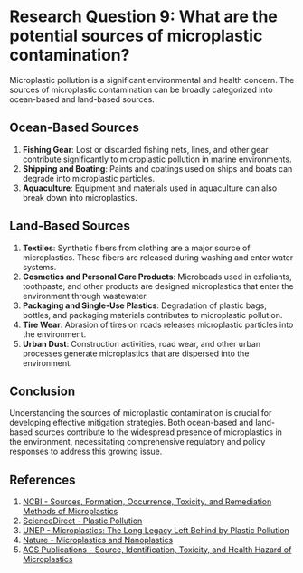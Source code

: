 # Research Question 9: What are the potential sources of microplastic contamination?

Microplastic pollution is a significant environmental and health concern. The sources of microplastic contamination can be broadly categorized into ocean-based and land-based sources.

## Ocean-Based Sources

1. **Fishing Gear**: Lost or discarded fishing nets, lines, and other gear contribute significantly to microplastic pollution in marine environments.
2. **Shipping and Boating**: Paints and coatings used on ships and boats can degrade into microplastic particles.
3. **Aquaculture**: Equipment and materials used in aquaculture can also break down into microplastics.

## Land-Based Sources

1. **Textiles**: Synthetic fibers from clothing are a major source of microplastics. These fibers are released during washing and enter water systems.
2. **Cosmetics and Personal Care Products**: Microbeads used in exfoliants, toothpaste, and other products are designed microplastics that enter the environment through wastewater.
3. **Packaging and Single-Use Plastics**: Degradation of plastic bags, bottles, and packaging materials contributes to microplastic pollution.
4. **Tire Wear**: Abrasion of tires on roads releases microplastic particles into the environment.
5. **Urban Dust**: Construction activities, road wear, and other urban processes generate microplastics that are dispersed into the environment.

## Conclusion

Understanding the sources of microplastic contamination is crucial for developing effective mitigation strategies. Both ocean-based and land-based sources contribute to the widespread presence of microplastics in the environment, necessitating comprehensive regulatory and policy responses to address this growing issue.

## References

1. [NCBI - Sources, Formation, Occurrence, Toxicity, and Remediation Methods of Microplastics](https://www.ncbi.nlm.nih.gov/pmc/articles/PMC10072287/)
2. [ScienceDirect - Plastic Pollution](https://www.sciencedirect.com/science/article/pii/S2215153221001057)
3. [UNEP - Microplastics: The Long Legacy Left Behind by Plastic Pollution](https://www.unep.org/news-and-stories/story/microplastics-long-legacy-left-behind-plastic-pollution)
4. [Nature - Microplastics and Nanoplastics](https://www.nature.com/articles/s41591-024-02968-x)
5. [ACS Publications - Source, Identification, Toxicity, and Health Hazard of Microplastics](https://pubs.acs.org/doi/10.1021/envhealth.3c00052)